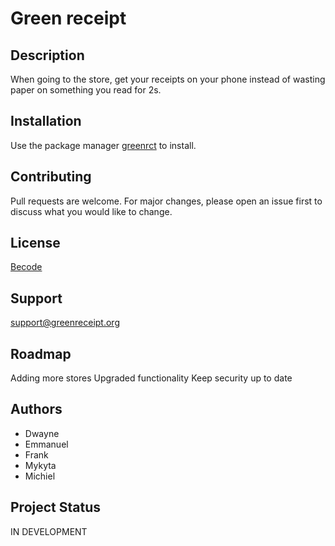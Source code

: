 # Green receipt

## Description
When going to the store, get your receipts on your phone instead of wasting paper on something you read for 2s.

## Installation
Use the package manager [greenrct](https://greenreceipt/en/stable/) to install.

## Contributing
Pull requests are welcome. For major changes, please open an issue first to discuss what you would like to change.

## License
[Becode](https://becode.org/nl/)

## Support
support@greenreceipt.org

## Roadmap
Adding more stores
Upgraded functionality
Keep security up to date

## Authors
* Dwayne
* Emmanuel
* Frank
* Mykyta
* Michiel

## Project Status
IN DEVELOPMENT
